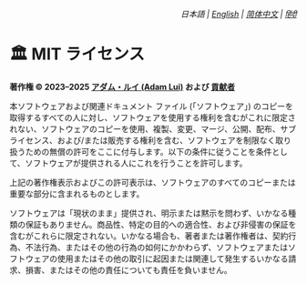 <div align="right">
    <h6>
        <picture>
            <source type="image/svg+xml" media="(prefers-color-scheme: dark)" srcset="https://assets.chatgptautorefresh.com/images/icons/earth/white/icon32.svg">
            <img height=14 src="https://assets.chatgptautorefresh.com/images/icons/earth/black/icon32.svg">
        </picture>
        &nbsp;日本語 |
        <a href="../../LICENSE.md">English</a> |
        <a href="../zh-cn/LICENSE.md">简体中文</a> |
        <a href="../hi/LICENSE.md">हिंदी</a>
    </h6>
</div>

# 🏛️ MIT ライセンス

**著作権 © 2023–2025 [アダム・ルイ (Adam Lui)](https://github.com/adamlui) および [貢献者](./#-貢献者)**

本ソフトウェアおよび関連ドキュメント ファイル (「ソフトウェア」) のコピーを取得するすべての人に対し、ソフトウェアを使用する権利を含むがこれに限定されない、ソフトウェアのコピーを使用、複製、変更、マージ、公開、配布、サブライセンス、および/または販売する権利を含む、ソフトウェアを制限なく取り扱うための無償の許可をここに付与します。以下の条件に従うことを条件として、ソフトウェアが提供される人にこれを行うことを許可します。

上記の著作権表示およびこの許可表示は、ソフトウェアのすべてのコピーまたは重要な部分に含まれるものとします。

ソフトウェアは「現状のまま」提供され、明示または黙示を問わず、いかなる種類の保証もありません。商品性、特定の目的への適合性、および非侵害の保証を含むがこれらに限定されない。いかなる場合も、著者または著作権者は、契約行為、不法行為、またはその他の行為の如何にかかわらず、ソフトウェアまたはソフトウェアの使用またはその他の取引に起因または関連して発生するいかなる請求、損害、またはその他の責任についても責任を負いません。
